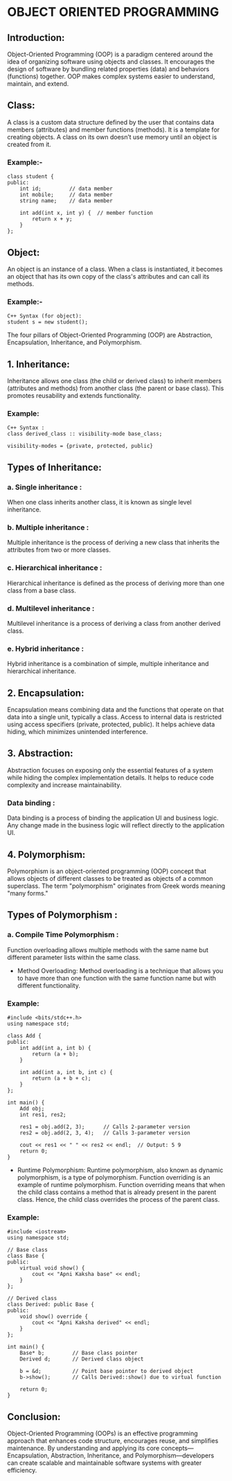 #                                                   OBJECT ORIENTED PROGRAMMING


## Introduction:
Object-Oriented Programming (OOP) is a paradigm centered around the idea of organizing software using objects and classes. It encourages the design of software by bundling related properties (data) and behaviors (functions) together. OOP makes complex systems easier to understand, maintain, and extend.

## Class:
A class is a custom data structure defined by the user that contains data members (attributes) and member functions (methods). It is a template for creating objects. A class on its own doesn’t use memory until an object is created from it.

### Example:-
```
class student {
public:
    int id;         // data member
    int mobile;     // data member
    string name;    // data member

    int add(int x, int y) {  // member function
        return x + y;
    }
};
```

## Object:
An object is an instance of a class. When a class is instantiated, it becomes an object that has its own copy of the class's attributes and can call its methods.

### Example:-
```
C++ Syntax (for object):
student s = new student();
```

The four pillars of Object-Oriented Programming (OOP) are Abstraction, Encapsulation, Inheritance, and Polymorphism.

## 1. Inheritance:
Inheritance allows one class (the child or derived class) to inherit members (attributes and methods) from another class (the parent or base class). This promotes reusability and extends functionality.

### Example:
```
C++ Syntax :
class derived_class :: visibility-mode base_class;

visibility-modes = {private, protected, public}
```

## Types of Inheritance:

### a. Single inheritance : 
When one class inherits another class, it is known as single level inheritance.

### b. Multiple inheritance :
 Multiple inheritance is the process of deriving a new class that inherits the attributes from two or more classes.

### c. Hierarchical inheritance : 
Hierarchical inheritance is defined as the process of deriving more than one class from a base class.

### d. Multilevel inheritance : 
Multilevel inheritance is a process of deriving a class from another derived class.

### e. Hybrid inheritance :
Hybrid inheritance is a combination of simple, multiple inheritance and hierarchical inheritance.

## 2. Encapsulation:
Encapsulation means combining data and the functions that operate on that data into a single unit, typically a class. Access to internal data is restricted using access specifiers (private, protected, public). It helps achieve data hiding, which minimizes unintended interference.

## 3. Abstraction:
Abstraction focuses on exposing only the essential features of a system while hiding the complex implementation details. It helps to reduce code complexity and increase maintainability.

### Data binding : 
Data binding is a process of binding the application UI and business logic. Any change made in the business logic will reflect directly to the application UI.

## 4. Polymorphism:
Polymorphism is an object-oriented programming (OOP) concept that allows objects of different classes to be treated as objects of a common superclass. The term "polymorphism" originates from Greek words meaning "many forms." 

## Types of Polymorphism :

### a. Compile Time Polymorphism :
Function overloading allows multiple methods with the same name but different parameter lists within the same class.

* Method Overloading: 
Method overloading is a technique that allows you to have more than one function with the same function name but with different functionality. 

### Example:
```
#include <bits/stdc++.h>
using namespace std;

class Add {
public:
    int add(int a, int b) {
        return (a + b);
    }

    int add(int a, int b, int c) {
        return (a + b + c);
    }
};

int main() {
    Add obj;
    int res1, res2;

    res1 = obj.add(2, 3);      // Calls 2-parameter version
    res2 = obj.add(2, 3, 4);   // Calls 3-parameter version

    cout << res1 << " " << res2 << endl;  // Output: 5 9
    return 0;
}

```

* Runtime Polymorphism:
Runtime polymorphism, also known as dynamic polymorphism, is a type of polymorphism. Function overriding is an example of runtime polymorphism. Function overriding means that when the child class contains a method that is already present in the parent class. Hence, the child class overrides the process of the parent class.

### Example:
```
#include <iostream>
using namespace std;

// Base class
class Base {
public:
    virtual void show() {
        cout << "Apni Kaksha base" << endl;
    }
};

// Derived class
class Derived: public Base {
public:
    void show() override {
        cout << "Apni Kaksha derived" << endl;
    }
};

int main() {
    Base* b;         // Base class pointer
    Derived d;       // Derived class object

    b = &d;          // Point base pointer to derived object
    b->show();       // Calls Derived::show() due to virtual function

    return 0;
}
```

## Conclusion:
Object-Oriented Programming (OOPs) is an effective programming approach that enhances code structure, encourages reuse, and simplifies maintenance. By understanding and applying its core concepts—Encapsulation, Abstraction, Inheritance, and Polymorphism—developers can create scalable and maintainable software systems with greater efficiency.


